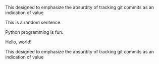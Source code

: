 
This designed to emphasize the absurdity of tracking git commits as an indication of value

This is a random sentence.

Python programming is fun.

Hello, world!

This designed to emphasize the absurdity of tracking git commits as an indication of value
